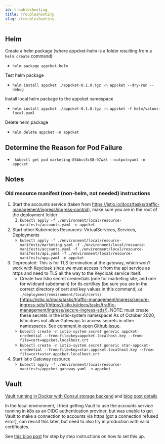 ```yaml
---
id: troubleshooting
title: Troubleshooting
slug: /troubleshooting
---
```


## Helm

Create a helm package (where appcket-helm is a folder resulting from a `helm create` command)
* `helm package appcket-helm`

Test helm package
* `helm install appcket ./appcket-0.1.0.tgz -n appcket --dry-run --debug`

Install local helm package to the appcket namespace
* `helm install appcket ./appcket-0.1.0.tgz -n appcket -f helm/values-local.yaml`

Delete helm package
* `helm delete appcket -n appcket`

## Determine the Reason for Pod Failure

* ` kubectl get pod marketing-85bbcc5c58-97wz5 --output=yaml -n appcket`

## Notes

### Old resource manifest (non-helm, not needed) instructions

1. Start the accounts service (taken from <https://istio.io/docs/tasks/traffic-management/ingress/ingress-control>), make sure you are in the root of the deployment folder
    1. `kubectl apply -f ./environment/local/resource-manifests/accounts.yaml -n appcket`
1. Start other Kubernetes Resources: VirtualServices, Services, Deployments
    * `kubectl apply -f ./environment/local/resource-manifests/marketing.yaml -f ./environment/local/resource-manifests/accounts.yaml -f ./environment/local/resource-manifests/api.yaml -f ./environment/local/resource-manifests/app.yaml -n appcket`
1. Deprecated: This is for TLS termination at the gateway, which won't work with Keycloak since we must access it from the api service as https and need to TLS all the way to the Keycloak service itself.
    * Create two Istio secret credentials (one for marketing site, and one for wildcard subdomain) for tls cert/key (be sure you are in the correct directory of cert and key values in this command, `cd ./deployment/environment/local/certs`) [https://istio.io/docs/tasks/traffic-management/ingress/secure-ingress-sds/](https://istio.io/docs/tasks/traffic-management/ingress/secure-ingress-sds/). NOTE: must create these secrets in the istio-system namespace! As of October 2020, Istio does not allow Gateways to access secrets in other namespaces. See [comment in open Github issue](https://github.com/istio/istio/issues/14598#issuecomment-628755375).
    * `kubectl create -n istio-system secret generic appcket-credential --from-file=key=appcket.localhost.key --from-file=cert=appcket.localhost.crt`
    * `kubectl create -n istio-system secret generic star-appcket-credential --from-file=key=star.appcket.localhost.key --from-file=cert=star.appcket.localhost.crt`
1. Start Istio Gateway resource
    * `kubectl apply -f ./environment/local/resource-manifests/appcket-gateway.yaml -n appcket`

## Vault

[Vault running in Docker with Consul storage backend](https://github.com/testdrivenio/vault-consul-docker/) and [blog post details](https://testdriven.io/blog/managing-secrets-with-vault-and-consul/)

In the local environment, I tried getting Vault to use the accounts service running in k8s as an OIDC authentication provider, but was unable to get Vault to make a connection to accounts via https (got a connection refused error), can revisit this later, but need to also try in production with valid certificates.

See [this blog post](https://number1.co.za/using-keycloak-as-the-identifyprovider-to-login-to-hashicorp-vault/) for step by step instructions on how to set this up.